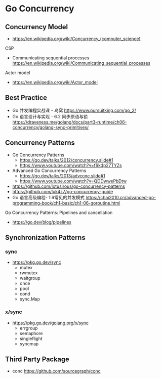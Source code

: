 # Go Concurrency

## Concurrency Model
- https://en.wikipedia.org/wiki/Concurrency_(computer_science)

CSP
- Communicating sequential processes https://en.wikipedia.org/wiki/Communicating_sequential_processes

Actor model
- https://en.wikipedia.org/wiki/Actor_model


## Best Practice
- Go 并发编程实战课 - 鸟窝 https://www.pursuitking.com/go_2/
- Go 语言设计与实现 - 6.2 同步原语与锁 https://draveness.me/golang/docs/part3-runtime/ch06-concurrency/golang-sync-primitives/



## Concurrency Patterns
- Go Concurrency Patterns
  - https://go.dev/talks/2012/concurrency.slide#1
  - https://www.youtube.com/watch?v=f6kdp27TYZs
- Advanced Go Concurrency Patterns
  - https://go.dev/talks/2013/advconc.slide#1
  - https://www.youtube.com/watch?v=QDDwwePbDtw
- https://github.com/lotusirous/go-concurrency-patterns
- https://github.com/luk4z7/go-concurrency-guide
- Go 语言高级编程- 1.6常见的并发模式 https://chai2010.cn/advanced-go-programming-book/ch1-basic/ch1-06-goroutine.html

Go Concurrency Patterns: Pipelines and cancellation
- https://go.dev/blog/pipelines


## Synchronization Patterns
### sync
- https://pkg.go.dev/sync
  - mutex
  - rwmutex
  - waitgroup
  - once
  - pool
  - cond
  - sync.Map

### x/sync
- https://pkg.go.dev/golang.org/x/sync
  - errgroup
  - semaphore
  - singleflight
  - syncmap


## Third Party Package
- conc https://github.com/sourcegraph/conc
